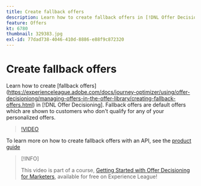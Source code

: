 ```yaml
---
title: Create fallback offers
description: Learn how to create fallback offers in [!DNL Offer Decisioning]. Fallback offers have eligibility rules associated with them to help you show them only to relevant customers.
feature: Offers
kt: 6780
thumbnail: 329383.jpg
exl-id: 77dad738-4046-410d-8886-e88f9c872320
---
```

# Create fallback offers

Learn how to create [fallback offers] (https://experienceleague.adobe.com/docs/journey-optimizer/using/offer-decisioniong/managing-offers-in-the-offer-library/creating-fallback-offers.html) in [!DNL Offer Decisioning]. Fallback offers are default offers which are shown to customers who don't qualify for any of your personalized offers.

>[!VIDEO](https://video.tv.adobe.com/v/329383?quality=12&learn=on)

To learn more on how to create fallback offers with an API, see the [product guide](https://experienceleague.adobe.com/docs/journey-optimizer/using/offer-decisioniong/api-reference/offers-api/fallback-offers/create.html)

>[!INFO]
>
> This video is part of a course, [Getting Started with Offer Decisioning for Marketers](https://experienceleague.adobe.com/?recommended=ExperiencePlatform-U-1-2020.1.offerdecisioning), available for free on Experience League!
